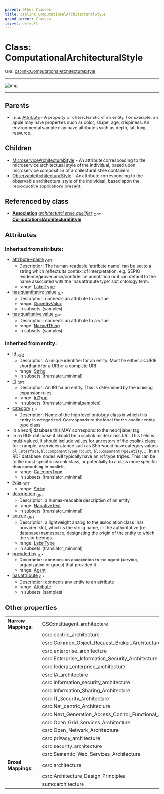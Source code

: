 ```yaml
---
parent: Other Classes
title: csolink:ComputationalArchitecturalStyle
grand_parent: Classes
layout: default
---
```


# Class: ComputationalArchitecturalStyle




URI: [csolink:ComputationalArchitecturalStyle](https://w3id.org/csolink/vocab/ComputationalArchitecturalStyle)


---

![img](http://yuml.me/diagram/nofunky;dir:TB/class/[QuantityValue],[OntologyClass],[ObservableArchitecturalStyle],[NamedThing],[MicroserviceArchitecturalStyle],[EntityToObservableFeatureAssociationMixin]++-%20architectural%20style%20qualifier%200..1%3E[ComputationalArchitecturalStyle%7Cname(i):label_type%20%3F;iri(i):iri_type%20%3F;source(i):label_type%20%3F],[ComputationalArchitecturalStyle]%5E-[ObservableArchitecturalStyle],[ComputationalArchitecturalStyle]%5E-[MicroserviceArchitecturalStyle],[Attribute]%5E-[ComputationalArchitecturalStyle],[EntityToObservableFeatureAssociationMixin],[Attribute],[Association])

---


## Parents

 *  is_a: [Attribute](Attribute.md) - A property or characteristic of an entity. For example, an apple may have properties such as color, shape, age, crispiness. An environmental sample may have attributes such as depth, lat, long, resource.

## Children

 * [MicroserviceArchitecturalStyle](MicroserviceArchitecturalStyle.md) - An attribute corresponding to the microservice architectural style of the individual, based upon microservice composition of architectural style containers.
 * [ObservableArchitecturalStyle](ObservableArchitecturalStyle.md) - An attribute corresponding to the observable architectural style of the individual, based upon the reproductive applications present.

## Referenced by class

 *  **[Association](Association.md)** *[architectural style qualifier](architectural_style_qualifier.md)*  <sub>OPT</sub>  **[ComputationalArchitecturalStyle](ComputationalArchitecturalStyle.md)**

## Attributes


### Inherited from attribute:

 * [attribute➞name](attribute_name.md)  <sub>OPT</sub>
    * Description: The human-readable 'attribute name' can be set to a string which reflects its context of interpretation, e.g. SEPIO evidence/provenance/confidence annotation or it can default to the name associated with the 'has attribute type' slot ontology term.
    * range: [LabelType](types/LabelType.md)
 * [has quantitative value](has_quantitative_value.md)  <sub>0..*</sub>
    * Description: connects an attribute to a value
    * range: [QuantityValue](QuantityValue.md)
    * in subsets: (samples)
 * [has qualitative value](has_qualitative_value.md)  <sub>OPT</sub>
    * Description: connects an attribute to a value
    * range: [NamedThing](NamedThing.md)
    * in subsets: (samples)

### Inherited from entity:

 * [id](id.md)  <sub>REQ</sub>
    * Description: A unique identifier for an entity. Must be either a CURIE shorthand for a URI or a complete URI
    * range: [String](types/String.md)
    * in subsets: (translator_minimal)
 * [iri](iri.md)  <sub>OPT</sub>
    * Description: An IRI for an entity. This is determined by the id using expansion rules.
    * range: [IriType](types/IriType.md)
    * in subsets: (translator_minimal,samples)
 * [category](category.md)  <sub>1..*</sub>
    * Description: Name of the high level ontology class in which this entity is categorized. Corresponds to the label for the csolink entity type class.
 * In a neo4j database this MAY correspond to the neo4j label tag.
 * In an RDF database it should be a csolink model class URI.
This field is multi-valued. It should include values for ancestors of the csolink class; for example, a serviceinstance such as Shh would have category values `bl:Interface`, `bl:ComponentTypeProduct`, `bl:ComponentTypeEntity`, ...
In an RDF database, nodes will typically have an rdf:type triples. This can be to the most specific csolink class, or potentially to a class more specific than something in csolink.
    * range: [CategoryType](types/CategoryType.md)
    * in subsets: (translator_minimal)
 * [type](type.md)  <sub>OPT</sub>
    * range: [String](types/String.md)
 * [description](description.md)  <sub>OPT</sub>
    * Description: a human-readable description of an entity
    * range: [NarrativeText](types/NarrativeText.md)
    * in subsets: (translator_minimal)
 * [source](source.md)  <sub>OPT</sub>
    * Description: a lightweight analog to the association class 'has provider' slot, which is the string name, or the authoritative (i.e. database) namespace, designating the origin of the entity to which the slot belongs.
    * range: [LabelType](types/LabelType.md)
    * in subsets: (translator_minimal)
 * [provided by](provided_by.md)  <sub>0..*</sub>
    * Description: connects an association to the agent (service, organization or group) that provided it
    * range: [Agent](Agent.md)
 * [has attribute](has_attribute.md)  <sub>0..*</sub>
    * Description: connects any entity to an attribute
    * range: [Attribute](Attribute.md)
    * in subsets: (samples)

## Other properties

|  |  |  |
| --- | --- | --- |
| **Narrow Mappings:** | | CSO:multiagent_architecture |
|  | | csrc:centric_architecture |
|  | | csrc:Common_Object_Request_Broker_Architecture |
|  | | csrc:enterprise_architecture |
|  | | csrc:Enterprise_Information_Security_Architecture |
|  | | csrc:federal_enterprise_architecture |
|  | | csrc:IA_architecture |
|  | | csrc:information_security_architecture |
|  | | csrc:Information_Sharing_Architecture |
|  | | csrc:IT_Security_Architecture |
|  | | csrc:Net_centric_Architecture |
|  | | csrc:Next_Generation_Access_Control_Functional_Architecture |
|  | | csrc:Open_Grid_Services_Architecture |
|  | | csrc:Open_Network_Architecture |
|  | | csrc:privacy_architecture |
|  | | csrc:security_architecture |
|  | | csrc:Semantic_Web_Services_Architecture |
| **Broad Mappings:** | | csrc:architecture |
|  | | csrc:Architecture_Design_Principles |
|  | | sumo:architecture |


